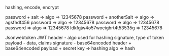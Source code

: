 hashing, encode, encrypt

password + salt => algo => 12345678
password + anotherSalt => algo => agsfhdf456
password => algo => 12345678
password => algo => 12345678
password => algo => 12345678
ldkfgjw4o57woeighrt4t53535g => 12345678

Jsonwebtoken
JWT
header - algo used for hashing signature, type of token
payload - data, claims
signature - base64encoded header + base64encoded payload + secret key => hashing algo => hash